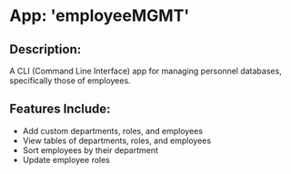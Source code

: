# App: 'employeeMGMT'

## Description: 
A CLI (Command Line Interface) app for managing personnel databases, specifically those of employees. 

## Features Include: 
- Add custom departments, roles, and employees
- View tables of departments, roles, and employees
- Sort employees by their department
- Update employee roles